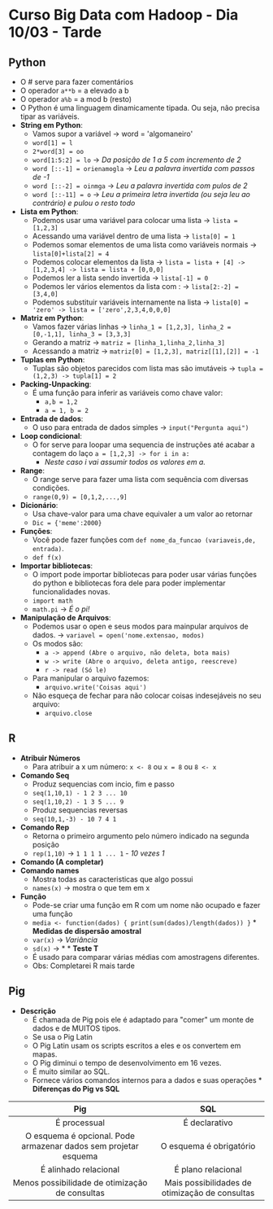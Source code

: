 # **Curso Big Data com Hadoop - Dia 10/03 - Tarde**
## Python
  * O # serve para fazer comentários
  * O operador `a**b` = a elevado a b
  * O operador `a%b` = a mod b (resto)
  * O Python é uma linguagem dinamicamente tipada. Ou seja, não precisa tipar as variáveis.
  * **String em Python**:
    * Vamos supor a variável -> word = 'algomaneiro'
    * `word[1] = l`
    * `2*word[3] = oo`
    * `word[1:5:2] = lo` -> *Da posição de 1 a 5 com incremento de 2*
    * `word [::-1] = orienamogla` -> *Leu a palavra invertida com passos de -1*
    * `word [::-2] = oinmga` -> *Leu a palavra invertida com pulos de 2*
    * `word [::-11] = o` -> *Leu a primeira letra invertida (ou seja leu ao contrário) e pulou o resto todo*
  * **Lista em Python**:
    * Podemos usar uma variável para colocar uma lista -> `lista = [1,2,3]`
    * Acessando uma variável dentro de uma lista -> `lista[0] = 1`
    * Podemos somar elementos de uma lista como variáveis normais -> `lista[0]+lista[2] = 4`
    * Podemos colocar elementos da lista -> `lista = lista + [4] -> [1,2,3,4] -> lista = lista + [0,0,0]`
    * Podemos ler a lista sendo invertida -> `lista[-1] = 0`
    * Podemos ler vários elementos da lista com : -> `lista[2:-2] = [3,4,0]`
    * Podemos substituir variáveis internamente na lista -> `lista[0] = 'zero' -> lista = ['zero',2,3,4,0,0,0]`
  * **Matriz em Python**:
    * Vamos fazer várias linhas -> `linha_1 = [1,2,3], linha_2 = [0,-1,1], linha_3 = [3,3,3]`
    * Gerando a matriz -> `matriz = [linha_1,linha_2,linha_3]`
    * Acessando a matriz -> `matriz[0] = [1,2,3], matriz[[1],[2]] = -1`
  * **Tuplas em Python**:
    * Tuplas são objetos parecidos com lista mas são imutáveis -> `tupla = (1,2,3) -> tupla[1] = 2`
  * **Packing-Unpacking**:
    * É uma função para inferir as variáveis como chave valor:
      * `a,b = 1,2`
      * `a = 1, b = 2`
  * **Entrada de dados**:
    * O uso para entrada de dados simples -> `input("Pergunta aqui")`
  * **Loop condicional**:
    * O for serve para loopar uma sequencia de instruções até acabar a contagem do laço `a = [1,2,3] -> for i in a:`
      * *Neste caso i vai assumir todos os valores em a.*
  * **Range**:
    * O range serve para fazer uma lista com sequência com diversas condições.
    * `range(0,9) = [0,1,2,...,9]`
  * **Dicionário**:
    * Usa chave-valor para uma chave equivaler a um valor ao retornar
    * `Dic = {'meme':2000}`
  * **Funções**:
    * Você pode fazer funções com `def nome_da_funcao (variaveis,de, entrada)`.
    * `def f(x)`
  * **Importar bibliotecas**:
    * O import pode importar bibliotecas para poder usar várias funções do python e bibliotecas fora dele para poder implementar funcionalidades novas.
    * `import math`
    * `math.pi` -> *É o pi!*
  * **Manipulação de Arquivos**:
    * Podemos usar o open e seus modos para mainpular arquivos de dados. -> `variavel = open('nome.extensao, modos)`
    * Os modos são:
      * `a -> append (Abre o arquivo, não deleta, bota mais)`
      * `w -> write (Abre o arquivo, deleta antigo, reescreve)`
      * `r -> read (Só le)`
    * Para manipular o arquivo fazemos:
      * `arquivo.write('Coisas aqui')`
    * Não esqueça de fechar para não colocar coisas indesejáveis no seu arquivo:
      * `arquivo.close`
## R
  * **Atribuir Números**
    * Para atribuir a x um número: `x <- 8` ou `x = 8` ou `8 <- x`
  * **Comando Seq**
    * Produz sequencias com incio, fim e passo
    * `seq(1,10,1) - 1 2 3 ... 10`
    * `seq(1,10,2) - 1 3 5 ... 9`
    * Produz sequencias reversas
    * `seq(10,1,-3) - 10 7 4 1`
  * **Comando Rep**
    * Retorna o primeiro argumento pelo número indicado na segunda posição
    * `rep(1,10)` -> `1 1 1 1 ... 1` - *10 vezes 1*
   * **Comando (A completar)**
   * **Comando names**
     * Mostra todas as caracteristicas que algo possui
     * `names(x)` -> mostra o que tem em x
   * **Função**
     * Pode-se criar uma função em R com um nome não ocupado e fazer uma função
     * `media <- function(dados)
      {
      print(sum(dados)/length(dados))
      }`
    * **Medidas de dispersão amostral**
     * `var(x)` -> *Variância*
     * `sd(x)` -> *
    * **Teste T**
      * É usado para comparar várias médias com amostragens diferentes.
     * Obs: Completarei R mais tarde
 ## Pig
   * **Descrição**
     * É chamada de Pig pois ele é adaptado para "comer" um monte de dados e de MUITOS tipos.
     * Se usa o Pig Latin
     * O Pig Latin usam os scripts escritos a eles e os convertem em mapas.
     * O Pig diminui o tempo de desenvolvimento em 16 vezes.
     * É muito similar ao SQL.
     * Fornece vários comandos internos para a dados e suas operações
    * **Diferenças do Pig vs SQL**

|Pig|SQL|
|:---------------------------------------------------------------:|:----------------------------------------------:|
|É processual|É declarativo|
|O esquema é opcional. Pode armazenar dados sem projetar esquema|O esquema é obrigatório|
|É alinhado relacional|É plano relacional|
|Menos possibilidade de otimização de consultas| Mais possibilidades de otimização de consultas 	|



    
  
    
  
